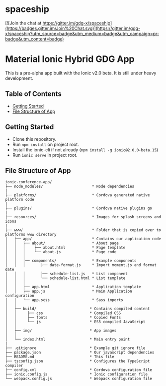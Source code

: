 # spaceship

[![Join the chat at https://gitter.im/gdg-x/spaceship](https://badges.gitter.im/Join%20Chat.svg)](https://gitter.im/gdg-x/spaceship?utm_source=badge&utm_medium=badge&utm_campaign=pr-badge&utm_content=badge)

# Material Ionic Hybrid GDG App

This is a pre-alpha app built with the Ionic v2.0 beta. It is still under heavy development.

## Table of Contents
 - [Getting Started](#getting-started)
 - [File Structure of App](#file-structure-of-app)

## Getting Started

* Clone this repository.
* Run `npm install` on project root.
* Install the ionic-cli if not already (`npm install -g ionic@2.0.0-beta.15`)
* Run `ionic serve` in project root.

## File Structure of App

```
ionic-conference-app/
├── node_modules/                      * Node dependencies
|
├── platforms/                         * Cordova generated native platform code
|
├── plugins/                           * Cordova native plugins go
|
├── resources/                         * Images for splash screens and icons
|
├── www/                               * Folder that is copied over to platforms www directory
│   ├── app/                           * Contains our application code
│   │   ├── about/                     * About page
│   │   │    ├── about.html            * Page template
│   │   │    └── about.js              * Page code
│   │   │
│   │   │── components/                * Example components
│   │   │       ├── date-format.js     * Import moment.js and format date
│   │   │       ├── schedule-list.js   * List component
│   │   │       └── schedule-list.html * List template
│   │   │
│   │   ├── app.html                   * Application template
│   │   ├── app.js                     * Main Application configuration
│   │   └── app.scss                   * Sass imports
│   │   
│   ├── build/                        * Contains compiled content
│   │     ├── css                     * Compiled CSS
│   │     ├── fonts                   * Copied Fonts
│   │     └── js                      * ES5 compiled JavaScript
│   │
│   ├── img/                          * App images
│   │
│   └── index.html                    * Main entry point
|
├── .gitignore                        * Example git ignore file
├── package.json                      * Our javascript dependencies
├── README.md                         * This file
├── tsconfig.json                     * Configures the TypeScript compiler
├── config.xml                        * Cordova configuration file
├── ionic.config.js                   * Ionic configuration file
└── webpack.config.js                 * Webpack configuration file
```
